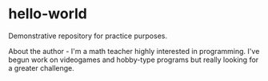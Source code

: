 # hello-world
Demonstrative repository for practice purposes.

About the author - I'm a math teacher highly interested in programming. I've begun work on videogames and hobby-type programs but really looking for a greater challenge.
